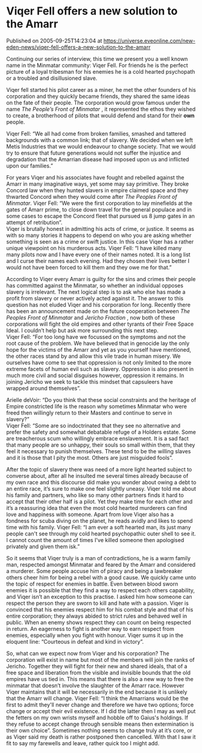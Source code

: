 # Viqer Fell offers a new solution to the Amarr
Published on 2005-09-25T14:23:04 at https://universe.eveonline.com/new-eden-news/viqer-fell-offers-a-new-solution-to-the-amarr

Continuing our series of interview, this time we present you a well known name in the Minmatar community: Viqer Fell. For friends he is the perfect picture of a loyal tribesman for his enemies he is a cold hearted psychopath or a troubled and disillusioned slave. 

Viqer fell started his pilot career as a miner, he met the other founders of his corporation and they quickly became friends, they shared the same ideas on the fate of their people. The corporation would grow famous under the name _The People’s Front of Minmatar_ , it represented the ethos they wished to create, a brotherhood of pilots that would defend and stand for their **own** people. 

Viqer Fell: “We all had come from broken families, smashed and tattered backgrounds with a common link; that of slavery. We decided when we left Metis Industries that we would endeavour to change society. That we would try to ensure that future generations would not suffer the injustice and degradation that the Amarrian disease had imposed upon us and inflicted upon our families.” 

For years Viqer and his associates have fought and rebelled against the Amarr in many imaginative ways, yet some may say primitive. They broke Concord law when they hunted slavers in empire claimed space and they thwarted Concord when they would come after _The Peoples Front of Minmatar_. Viqer Fell: “We were the first corporation to lay minefields at the gates of Amarr prime, to close down travel for the general populace and in some cases to escape the Concord fleet that pursued us 8 jump gates in an attempt of retribution”.   
Viqer is brutally honest in admitting his acts of crime, or justice. It seems as with so many stories it happens to depend on who you are asking whether something is seen as a crime or swift justice. In this case Viqer has a rather unique viewpoint on his murderous acts. Viqer Fell: “I have killed many many pilots now and I have every one of their names noted. It is a long list and I curse their names each evening. Had they chosen their lives better I would not have been forced to kill them and they owe me for that.” 

According to Viqer every Amarr is guilty for the sins and crimes their people has committed against the Minmatar, so whether an individual opposes slavery is irrelevant. The next logical step is to ask who else has made a profit from slavery or never actively acted against it. The answer to this question has not eluded Viqer and his corporation for long. Recently there has been an announcement made on the future cooperation between _The Peoples Front of Minmatar_ and _Jericho Fraction_ , now both of these corporations will fight the old empires and other tyrants of their Free Space Ideal. I couldn’t help but ask more surrounding this next step.  
Viqer Fell: “For too long have we focussed on the symptoms and not the root cause of the problem. We have believed that in genocide lay the only hope for the victims of the Amarr and yet as you yourself have mentioned, the other races stand by and allow this vile trade in human misery. We ourselves have come to see that oppression is not only limited to the more extreme facets of human evil such as slavery. Oppression is also present in much more civil and social disguises however, oppression it remains. In joining Jericho we seek to tackle this mindset that capsuleers have wrapped around themselves”. 

Arielle deVoir: “Do you think that these social constraints and the heritage of Empire constricted life is the reason why sometimes Minmatar who were freed then willingly return to their Masters and continue to serve in slavery?”   
Viqer Fell: “Some are so indoctrinated that they see no alternative and prefer the safety and somewhat debatable refuge of a Holders estate. Some are treacherous scum who willingly embrace enslavement. It is a sad fact that many people are so unhappy, their souls so small within them, that they feel it necessary to punish themselves. These tend to be the willing slaves and it is those that I pity the most. Others are just misguided fools”. 

After the topic of slavery there was need of a more light hearted subject to converse about, after all he insulted me several times already because of my own race and this discourse did make you wonder about owing a debt to an entire race, it’s sure to make one feel slightly uneasy. Viqer told me about his family and partners, who like so many other partners finds it hard to accept that their other half is a pilot. Yet they make time for each other and it’s a reassuring idea that even the most cold hearted murderers can find love and happiness with someone. Apart from love Viqer also has a fondness for scuba diving on the planet, he reads avidly and likes to spend time with his family. Viqer Fell: “I am ever a soft hearted man, its just many people can't see through my cold hearted psychopathic outer shell to see it. I cannot count the amount of times I've killed someone then apologised privately and given them isk.” 

So it seems that Viqer truly is a man of contradictions, he is a warm family man, respected amongst Minmatar and feared by the Amarr and considered a murderer. Some people accuse him of piracy and being a lawbreaker others cheer him for being a rebel with a good cause. We quickly came unto the topic of respect for enemies in battle. Even between blood sworn enemies it is possible that they find a way to respect each others capability, and Viqer isn’t an exception to this practise. I asked him how someone can respect the person they are sworn to kill and hate with a passion. Viqer is convinced that his enemies respect him for his combat style and that of his entire corporation; they always abided to strict rules and behaved well in public. When an enemy shows respect they can count on being respected in return. An eagerness to fight is another way to earn respect from enemies, especially when you fight with honour. Viqer sums it up in the eloquent line: “Courteous in defeat and kind in victory”. 

So, what can we expect now from Viqer and his corporation? The corporation will exist in name but most of the members will join the ranks of Jericho. Together they will fight for their new and shared ideals, that of a free space and liberation from the visible and invisible bounds that the old empires have us tied in. This means that there is also a new way to free the minmatar that doesn’t involve the slaughter of the Amarr race. However Viqer maintains that it will be necessarily in the end because it is unlikely that the Amarr will change. Viqer Fell: “I think the Amarrians would be the first to admit they'll never change and therefore we have two options; force change or accept their evil existence. If I did the latter then I may as well put the fetters on my own wrists myself and hobble off to Gaius's holdings. If they refuse to accept change through sensible means then extermination is their own choice”. Sometimes nothing seems to change truly at it’s core, or as Viqer said my death is rather postponed then cancelled. With that I saw it fit to say my farewells and leave, rather quick too I might add.
